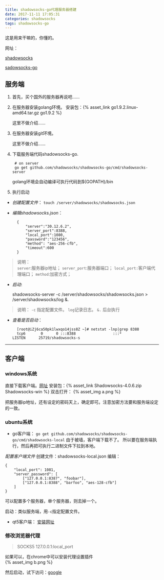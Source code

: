 ```yaml
---
title: shadowsocks-go代理服务器搭建
date: 2017-11-11 17:05:31
categories: shadowsocks
tags: shadowsocks-go
---
```


这是用来干嘛的，你懂的。

网址：

[shadowsocks](https://github.com/shadowsocks)

[sadowsocks-go](https://github.com/shadowsocks/shadowsocks-go)

## 服务端

1. 首先，买个国外的服务器再说吧……
   
2. 在服务器安装golang环境。
    安装包：{% asset_link go1.9.2.linux-amd64.tar.gz go1.9.2 %}
    
    这里不做介绍……
    
3. 在服务器安装git环境。

    这里不做介绍……
    
4. 下载服务端代码shadowsocks-go.

        # on server
        go get github.com/shadowsocks/shadowsocks-go/cmd/shadowsocks-server  
    
    golang环境会自动编译可执行代码到${GOPATH}/bin  
      
5.  执行启动

- *创建配置文件*：
`touch /server/shadowsocks/shadowsocks.json`
- *编辑shadowsocks.json*：
    
        {	 
            "server":"30.12.6.2",
            "server_port":8388,
            "local_port":1080,
            "password":"123456",
            "method": "aes-256-cfb",
            "timeout":600
        }

> 说明：       
`server`:服务器ip地址；
`server_port`:服务器端口；
`local_port:`客户端代理端口；
`method`:加密方式； 

- *启动*:


    shadowsocks-server -c /server/shadowsocks/shadowsocks.json > /server/shadowsocks/log &.   
    
> 说明：
`-c` 指定配置文件。 
`log`记录日志。
`&.` 后台执行    

- *查看是否启动*：

        [root@iZj6ca50pk1lwxqo14jss8Z ~]# netstat -lnp|grep 8388
        tcp6       0      0 :::8388                 :::*                    LISTEN      25719/shadowsocks-s 


---

## 客户端

### windows系统
直接下载客户端。[网址](https://github.com/shadowsocks/shadowsocks-windows)
安装包：{% asset_link Shadowsocks-4.0.6.zip Shadowsocks-win %}
双击打开：
{% asset_img a.png %}

把服务器ip地址，还有设定的密码天上，确定即可。注意加密方法要和服务端设定的一致。

### ubuntu系统    

- go客户端：
`go get github.com/shadowsocks/shadowsocks-go/cmd/shadowsocks-local`
由于被墙，客户端下载不了。
所以要在服务端执行，然后再把可执行二进制文件下拉到本地。

*配置客户端文件*
创建文件：shadowsocks-local.json
编辑：
    
    {
    	"local_port": 1081,
    	"server_password": [
    		["127.0.0.1:8387", "foobar"],
    		["127.0.0.1:8388", "barfoo", "aes-128-cfb"]
    	]
    }

可以配置多个服务器，单个服务器，则去掉一个。

启动：类似服务端，用`-c`指定配置文件。    

- qt5客户端：
[安装网址](https://github.com/shadowsocks/shadowsocks-qt5/wiki/%E5%AE%89%E8%A3%85%E6%8C%87%E5%8D%97)  


### 修改浏览器代理
> SOCKS5 127.0.0.1:local_port

如果可以，在chrome中可以安装代理设置插件       
{% asset_img b.png %}

然后启动，试下访问：[google](https://www.google.com)


